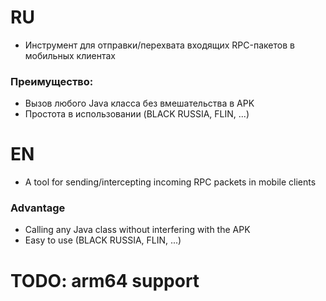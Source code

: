 # RU 
* Инструмент для отправки/перехвата входящих RPC-пакетов в мобильных клиентах
  
### Преимущество:
* Вызов любого Java класса без вмешательства в APK
* Простота в использовании (BLACK RUSSIA, FLIN, ...)

# EN
* A tool for sending/intercepting incoming RPC packets in mobile clients

### Advantage
* Calling any Java class without interfering with the APK
* Easy to use (BLACK RUSSIA, FLIN, ...)

# TODO: arm64 support
